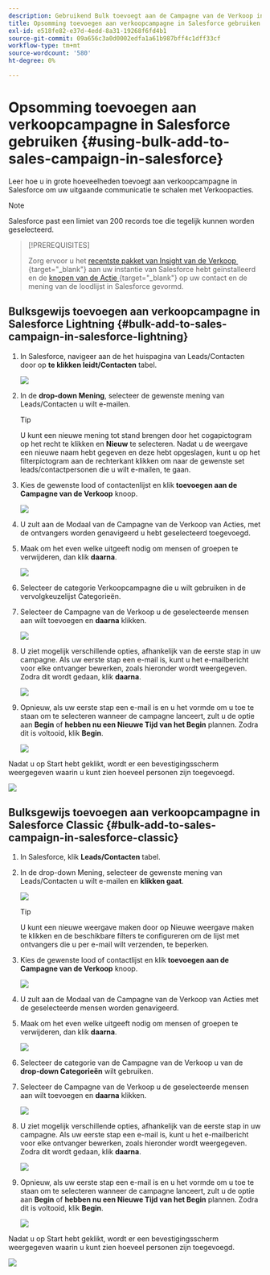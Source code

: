 ```yaml
---
description: Gebruikend Bulk toevoegt aan de Campagne van de Verkoop in Salesforce - Marketo Docs - de Documentatie van het Product
title: Opsomming toevoegen aan verkoopcampagne in Salesforce gebruiken
exl-id: e518fe82-e37d-4edd-8a31-19268f6fd4b1
source-git-commit: 09a656c3a0d0002edfa1a61b987bff4c1dff33cf
workflow-type: tm+mt
source-wordcount: '580'
ht-degree: 0%

---
```


# Opsomming toevoegen aan verkoopcampagne in Salesforce gebruiken {#using-bulk-add-to-sales-campaign-in-salesforce}

Leer hoe u in grote hoeveelheden toevoegt aan verkoopcampagne in Salesforce om uw uitgaande communicatie te schalen met Verkoopacties.

>[!NOTE]
>
>Salesforce past een limiet van 200 records toe die tegelijk kunnen worden geselecteerd.

>[!PREREQUISITES]
>
>Zorg ervoor u het [&#x200B; recentste pakket van Insight van de Verkoop &#x200B;](/help/marketo/product-docs/marketo-sales-insight/msi-for-salesforce/upgrading/upgrading-your-msi-package.md){target="_blank"} aan uw instantie van Salesforce hebt geïnstalleerd en de [&#x200B; knopen van de Actie &#x200B;](/help/marketo/product-docs/marketo-sales-insight/actions/crm/salesforce-package-configuration/add-action-buttons-to-salesforce-list-view.md){target="_blank"} op uw contact en de mening van de loodlijst in Salesforce gevormd.

## Bulksgewijs toevoegen aan verkoopcampagne in Salesforce Lightning {#bulk-add-to-sales-campaign-in-salesforce-lightning}

1. In Salesforce, navigeer aan de het huispagina van Leads/Contacten door op **te klikken leidt/Contacten** tabel.

   ![](assets/using-bulk-add-to-sales-campaign-in-salesforce-1.png)

1. In de **drop-down Mening**, selecteer de gewenste mening van Leads/Contacten u wilt e-mailen.

   >[!TIP]
   >
   >U kunt een nieuwe mening tot stand brengen door het cogapictogram op het recht te klikken en **Nieuw** te selecteren. Nadat u de weergave een nieuwe naam hebt gegeven en deze hebt opgeslagen, kunt u op het filterpictogram aan de rechterkant klikken om naar de gewenste set leads/contactpersonen die u wilt e-mailen, te gaan.

1. Kies de gewenste lood of contactenlijst en klik **toevoegen aan de Campagne van de Verkoop** knoop.

   ![](assets/using-bulk-add-to-sales-campaign-in-salesforce-2.png)

1. U zult aan de Modaal van de Campagne van de Verkoop van Acties, met de ontvangers worden genavigeerd u hebt geselecteerd toegevoegd.

1. Maak om het even welke uitgeeft nodig om mensen of groepen te verwijderen, dan klik **daarna**.

   ![](assets/using-bulk-add-to-sales-campaign-in-salesforce-3.png)

1. Selecteer de categorie Verkoopcampagne die u wilt gebruiken in de vervolgkeuzelijst Categorieën.

1. Selecteer de Campagne van de Verkoop u de geselecteerde mensen aan wilt toevoegen en **daarna** klikken.

   ![](assets/using-bulk-add-to-sales-campaign-in-salesforce-4.png)

1. U ziet mogelijk verschillende opties, afhankelijk van de eerste stap in uw campagne. Als uw eerste stap een e-mail is, kunt u het e-mailbericht voor elke ontvanger bewerken, zoals hieronder wordt weergegeven. Zodra dit wordt gedaan, klik **daarna**.

   ![](assets/using-bulk-add-to-sales-campaign-in-salesforce-5.png)

1. Opnieuw, als uw eerste stap een e-mail is en u het vormde om u toe te staan om te selecteren wanneer de campagne lanceert, zult u de optie aan **Begin** of **hebben nu een Nieuwe Tijd van het Begin** plannen. Zodra dit is voltooid, klik **Begin**.

   ![](assets/using-bulk-add-to-sales-campaign-in-salesforce-6.png)

Nadat u op Start hebt geklikt, wordt er een bevestigingsscherm weergegeven waarin u kunt zien hoeveel personen zijn toegevoegd.

![](assets/using-bulk-add-to-sales-campaign-in-salesforce-7.png)

## Bulksgewijs toevoegen aan verkoopcampagne in Salesforce Classic {#bulk-add-to-sales-campaign-in-salesforce-classic}

1. In Salesforce, klik **Leads/Contacten** tabel.

1. In de drop-down Mening, selecteer de gewenste mening van Leads/Contacten u wilt e-mailen en **klikken gaat**.

   ![](assets/using-bulk-add-to-sales-campaign-in-salesforce-8.png)

   >[!TIP]
   >
   >U kunt een nieuwe weergave maken door op Nieuwe weergave maken te klikken en de beschikbare filters te configureren om de lijst met ontvangers die u per e-mail wilt verzenden, te beperken.

1. Kies de gewenste lood of contactlijst en klik **toevoegen aan de Campagne van de Verkoop** knoop.

   ![](assets/using-bulk-add-to-sales-campaign-in-salesforce-9.png)

1. U zult aan de Modaal van de Campagne van de Verkoop van Acties met de geselecteerde mensen worden genavigeerd.

1. Maak om het even welke uitgeeft nodig om mensen of groepen te verwijderen, dan klik **daarna**.

   ![](assets/using-bulk-add-to-sales-campaign-in-salesforce-10.png)

1. Selecteer de categorie van de Campagne van de Verkoop u van de **drop-down Categorieën** wilt gebruiken.

1. Selecteer de Campagne van de Verkoop u de geselecteerde mensen aan wilt toevoegen en **daarna** klikken.

   ![](assets/using-bulk-add-to-sales-campaign-in-salesforce-11.png)

1. U ziet mogelijk verschillende opties, afhankelijk van de eerste stap in uw campagne. Als uw eerste stap een e-mail is, kunt u het e-mailbericht voor elke ontvanger bewerken, zoals hieronder wordt weergegeven. Zodra dit wordt gedaan, klik **daarna**.

   ![](assets/using-bulk-add-to-sales-campaign-in-salesforce-12.png)

1. Opnieuw, als uw eerste stap een e-mail is en u het vormde om u toe te staan om te selecteren wanneer de campagne lanceert, zult u de optie aan **Begin** of **hebben nu een Nieuwe Tijd van het Begin** plannen. Zodra dit is voltooid, klik **Begin**.

   ![](assets/using-bulk-add-to-sales-campaign-in-salesforce-13.png)

Nadat u op Start hebt geklikt, wordt er een bevestigingsscherm weergegeven waarin u kunt zien hoeveel personen zijn toegevoegd.

![](assets/using-bulk-add-to-sales-campaign-in-salesforce-14.png)
